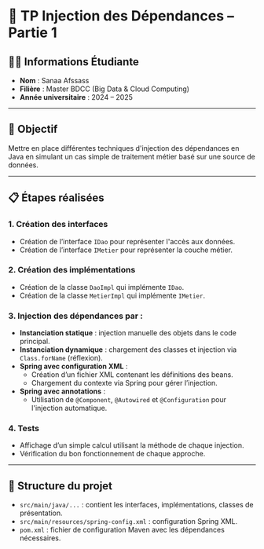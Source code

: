 # 🧪 TP Injection des Dépendances – Partie 1

## 👩‍🎓 Informations Étudiante

- **Nom** : Sanaa Afssass
- **Filière** : Master BDCC (Big Data & Cloud Computing)
- **Année universitaire** : 2024 – 2025

---

## 🎯 Objectif

Mettre en place différentes techniques d'injection des dépendances en Java en simulant un cas simple de traitement métier basé sur une source de données.

---

## 📋 Étapes réalisées

### 1. Création des interfaces
- Création de l’interface `IDao` pour représenter l'accès aux données.
- Création de l’interface `IMetier` pour représenter la couche métier.

### 2. Création des implémentations
- Création de la classe `DaoImpl` qui implémente `IDao`.
- Création de la classe `MetierImpl` qui implémente `IMetier`.

### 3. Injection des dépendances par :
- **Instanciation statique** : injection manuelle des objets dans le code principal.
- **Instanciation dynamique** : chargement des classes et injection via `Class.forName` (réflexion).
- **Spring avec configuration XML** :
    - Création d’un fichier XML contenant les définitions des beans.
    - Chargement du contexte via Spring pour gérer l’injection.
- **Spring avec annotations** :
    - Utilisation de `@Component`, `@Autowired` et `@Configuration` pour l'injection automatique.

### 4. Tests
- Affichage d’un simple calcul utilisant la méthode de chaque injection.
- Vérification du bon fonctionnement de chaque approche.

---

## 📁 Structure du projet

- `src/main/java/...` : contient les interfaces, implémentations, classes de présentation.
- `src/main/resources/spring-config.xml` : configuration Spring XML.
- `pom.xml` : fichier de configuration Maven avec les dépendances nécessaires.